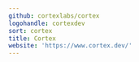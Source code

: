 ```yaml
---
github: cortexlabs/cortex
logohandle: cortexdev
sort: cortex
title: Cortex
website: 'https://www.cortex.dev/'
---
```

